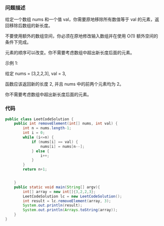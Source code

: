 ### 问题描述
给定一个数组 nums 和一个值 val，你需要原地移除所有数值等于 val 的元素，返回移除后数组的新长度。

不要使用额外的数组空间，你必须在原地修改输入数组并在使用 O(1) 额外空间的条件下完成。

元素的顺序可以改变。你不需要考虑数组中超出新长度后面的元素。

示例 1:

给定 nums = [3,2,2,3], val = 3,

函数应该返回新的长度 2, 并且 nums 中的前两个元素均为 2。

你不需要考虑数组中超出新长度后面的元素。

### 代码
```java
public class LeetCodeSolution {
    public int removeElement(int[] nums, int val) {
        int n = nums.length-1;
        int i = 0;
        while (i<=n) {
            if (nums[i] == val) {
                nums[i] = nums[n--];
            } else {
                i++;
            }
        }
        return n+1;


    }
    public static void main(String[] argv){
        int[] array = new int[]{3,2,2,3};
        LeetCodeSolution lc = new LeetCodeSolution();
        int result = lc.removeElement(array, 3);
        System.out.println(result);
        System.out.println(Arrays.toString(array));
    }
}

```

